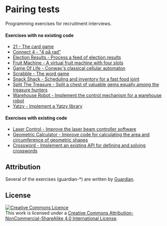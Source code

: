 # Pairing tests
Programming exercises for recruitment interviews.


#### Exercises with no existing code

* [21 - The card game](guardian-21s/README.md)
* [Connect 4 - "4 på rad"](guardian-connect4/README.md)
* [Election Results - Process a feed of election results](guardian-election-results/README.md)
* [Fruit Machine - A virtual fruit machine with four slots](guardian-fruit-machine/README.md)
* [Game Of Life - Conway's classical cellular automaton](guardian-game-of-life/README.md)
* [Scrabble - The word game](guardian-scrabble/README.md)
* [Snack Shack - Scheduling and inventory for a fast food joint](guardian-snack-shack/README.md)
* [Split The Treasure - Split a chest of valuable gems equally among the treasure hunters](guardian-split-the-treasure/README.md)
* [Warehouse Robot - Implement the control mechanism for a warehouse robot](guardian-warehouse-robot/README.md)
* [Yatzy - Implement a Yatzy library](scienta-yatzy/README.md)

#### Exercises with existing code

* [Laser Control - Improve the laser beam controller software](scienta-laser-control/README.md)
* [Geometric Calculator - Improve code for calculating the area and circumference of geometric shapes](scienta-geometric-calculator/README.md)
* [Crossword - Implement an existing API for defining and solving crosswords](scienta-crossword/README.md)

## Attribution
Several of the exercises (guardian-*) are written by [Guardian](https://github.com/guardian/pairing-tests).

## License
<a rel="license" href="http://creativecommons.org/licenses/by-nc-sa/4.0/"><img alt="Creative Commons Licence" style="border-width:0" src="https://i.creativecommons.org/l/by-nc-sa/4.0/80x15.png" /></a><br />This work is licensed under a <a rel="license" href="http://creativecommons.org/licenses/by-nc-sa/4.0/">Creative Commons Attribution-NonCommercial-ShareAlike 4.0 International License</a>.
